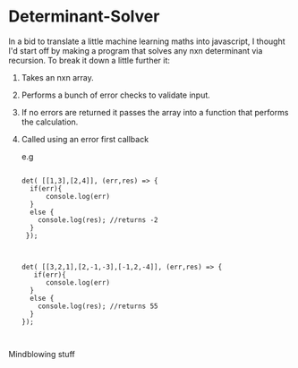 # Determinant-Solver

In a bid to translate a little machine learning maths into javascript, I thought I'd start off by making a program that solves any nxn determinant via recursion. To break it down a little further it:

1. Takes an nxn array.
2. Performs a bunch of error checks to validate input.
3. If no errors are returned it passes the array into a function that performs the calculation.
4. Called using an error first callback 
    
    e.g
    ```
    
    det( [[1,3],[2,4]], (err,res) => {
      if(err){
          console.log(err)
      }
      else {
        console.log(res); //returns -2
      }
     });
     
      
    
    det( [[3,2,1],[2,-1,-3],[-1,2,-4]], (err,res) => {
       if(err){
          console.log(err)
      }
      else {
        console.log(res); //returns 55
      }
    });



Mindblowing stuff
